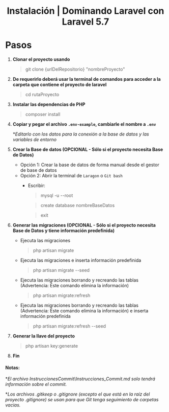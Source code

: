 
<h1 align="center">Instalación | Dominando Laravel con Laravel 5.7</h1>

# Pasos

1. **Clonar el proyecto usando**

      > git clone {urlDelRepositorio} "nombreProyecto"

2. **De requerirlo deberá usar la terminal de comandos para acceder a la carpeta que contiene el proyecto de laravel**

      > cd rutaProyecto

3. **Instalar las dependencias de PHP**

      > composer install

4. **Copiar y pegar el archivo `.env-example`, cambiarle el nombre a `.env`**

      **Editarlo con los datos para la conexión a la base de datos y las variables de entorno*

5. **Crear la Base de datos (OPCIONAL - Sólo si el proyecto necesita Base de Datos)**
    - Opción 1: Crear la base de datos de forma manual desde el gestor de base de datos
    - Opción 2: Abrir la terminal de `Laragon` o `Git bash`
        - Escribir:

            > mysql -u --root

            > create database nombreBaseDatos

            > exit

6. **Generar las migraciones (OPCIONAL - Sólo si el proyecto necesita Base de Datos y tiene información predefinida)**

      - Ejecuta las migraciones

        > php artisan migrate

      - Ejecuta las migraciones e inserta información predefinida       

        > php artisan migrate --seed  

      - Ejecuta las migraciones borrando y recreando las tablas (Advertencia: Éste comando elimina la información)       

        > php artisan migrate:refresh

      - Ejecuta las migraciones borrando y recreando las tablas (Advertencia: Éste comando elimina la información) e inserta información predefinida       

        > php artisan migrate:refresh --seed 

7. **Generar la llave del proyecto**

      > php artisan key:generate

8. **Fin**

<!-- Notas -->
#### Notas:

**El archivo InstruccionesCommit\Instrucciones_Commit.md solo tendrá información sobre el commit.*

**Los archivos .gitkeep o .gitignore (excepto el que está en la raíz del proyecto .gitignore) se usan para que Git tenga seguimiento de carpetas vacias.*